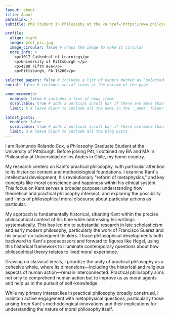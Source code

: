 ```yaml
---
layout: about
title: About
permalink: /
subtitle: PhD Student in Philosophy at the <a href='https://www.philosophy.pitt.edu/'>University of Pittsburgh</a>.

profile:
  align: right
  image: prof_pic.jpg
  image_circular: false # crops the image to make it circular
  more_info: >
    <p>1017 Cathedral of Learning</p>
    <p>University of Pittsburgh </p>
    <p>4200 Fifth Ave</p>
    <p>Pittsburgh, PA 15260</p>

selected_papers: false # includes a list of papers marked as "selected={true}"
social: false # includes social icons at the bottom of the page

announcements:
  enabled: false # includes a list of news items
  scrollable: true # adds a vertical scroll bar if there are more than 3 news items
  limit: 5 # leave blank to include all the news in the `_news` folder

latest_posts:
  enabled: false
  scrollable: true # adds a vertical scroll bar if there are more than 3 new posts items
  limit: 3 # leave blank to include all the blog posts
---
```


I am Raimundo Rolando Cox, a Philosophy Graduate Student at the University of Pittsburgh. Before
joining Pitt, I obtained my BA and MA in Philosophy at Universidad de los Andes in Chile, my
home country.

My research centers on Kant&#39;s practical philosophy, with particular attention to its historical
context and methodological foundations. I examine Kant&#39;s intellectual development, his
revolutionary &quot;reform of metaphysics,&quot; and key concepts like moral conscience and happiness
within his ethical system. This focus on Kant serves a broader purpose: understanding how
theoretical and practical philosophy intersect, and exploring the possibility and limits of
philosophical moral discourse about particular actions as particular.

My approach is fundamentally historical, situating Kant within the precise philosophical context
of his time while addressing his writings systematically. This has led me to substantial research
in late scholasticism and early modern philosophy, particularly the work of Francisco Suárez
and his impact on subsequent thinkers. I trace philosophical developments both backward to
Kant&#39;s predecessors and forward to figures like Hegel, using this historical framework to
illuminate contemporary questions about how philosophical theory relates to lived moral
experience.

Drawing on classical ideals, I prioritize the unity of practical philosophy as a cohesive whole,
where its dimensions—including the historical and religious aspects of human action—remain
interconnected. Practical philosophy aims not only to comprehend human action but to improve
us as moral agents and help us in the pursuit of self-knowledge.

While my primary interest lies in practical philosophy broadly construed, I maintain active
engagement with metaphysical questions, particularly those arising from Kant&#39;s methodological
innovations and their implications for understanding the nature of moral philosophy itself.

<!-- Write your biography here. Tell the world about yourself. Link to your favorite [subreddit](http://reddit.com). You can put a picture in, too. The code is already in, just name your picture `prof_pic.jpg` and put it in the `img/` folder.

Put your address / P.O. box / other info right below your picture. You can also disable any of these elements by editing `profile` property of the YAML header of your `_pages/about.md`. Edit `_bibliography/papers.bib` and Jekyll will render your [publications page](/al-folio/publications/) automatically.

Link to your social media connections, too. This theme is set up to use [Font Awesome icons](https://fontawesome.com/) and [Academicons](https://jpswalsh.github.io/academicons/), like the ones below. Add your Facebook, Twitter, LinkedIn, Google Scholar, or just disable all of them. -->

